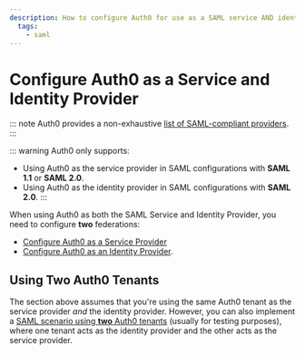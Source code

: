 ```yaml
---
description: How to configure Auth0 for use as a SAML service AND identity provider
  tags:
    - saml  
---
```


# Configure Auth0 as a Service and Identity Provider

::: note
Auth0 provides a non-exhaustive [list of SAML-compliant providers](/samlp-providers).
:::

::: warning
Auth0 only supports:
* Using Auth0 as the service provider in SAML configurations with **SAML 1.1** or **SAML 2.0**.
* Using Auth0 as the identity provider in SAML configurations with **SAML 2.0**.
:::

When using Auth0 as both the SAML Service and Identity Provider, you need to configure **two** federations:

* [Configure Auth0 as a Service Provider](/protocols/saml/saml-configuration/auth0-as-service-provider)
* [Configure Auth0 as an Identity Provider](/protocols/saml/saml-configuration/auth0-as-identity-provider).

## Using Two Auth0 Tenants

The section above assumes that you're using the same Auth0 tenant as the service provider *and* the identity provider. However, you can also implement a [SAML scenario using **two** Auth0 tenants](/samlsso-auth0-to-auth0) (usually for testing purposes), where one tenant acts as the identity provider and the other acts as the service provider.
